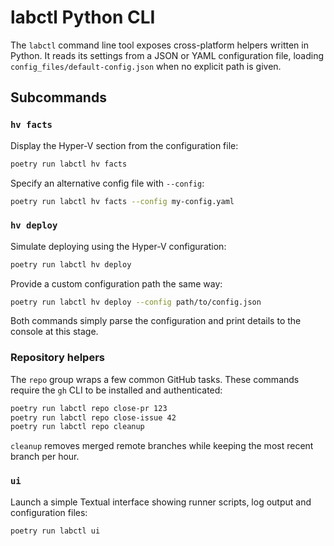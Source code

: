 # labctl Python CLI

The `labctl` command line tool exposes cross-platform helpers written in Python. It reads its settings from a JSON or YAML configuration file, loading `config_files/default-config.json` when no explicit path is given.

## Subcommands

### `hv facts`
Display the Hyper-V section from the configuration file:

```bash
poetry run labctl hv facts
```

Specify an alternative config file with `--config`:

```bash
poetry run labctl hv facts --config my-config.yaml
```

### `hv deploy`
Simulate deploying using the Hyper-V configuration:

```bash
poetry run labctl hv deploy
```

Provide a custom configuration path the same way:

```bash
poetry run labctl hv deploy --config path/to/config.json
```

Both commands simply parse the configuration and print details to the console at this stage.

### Repository helpers

The `repo` group wraps a few common GitHub tasks. These commands require the
`gh` CLI to be installed and authenticated:

```bash
poetry run labctl repo close-pr 123
poetry run labctl repo close-issue 42
poetry run labctl repo cleanup
```

`cleanup` removes merged remote branches while keeping the most recent branch
per hour.

### `ui`
Launch a simple Textual interface showing runner scripts, log output and
configuration files:

```bash
poetry run labctl ui
```

